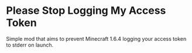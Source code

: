 # Please Stop Logging My Access Token

Simple mod that aims to prevent Minecraft 1.6.4 logging your access token to stderr on launch.
